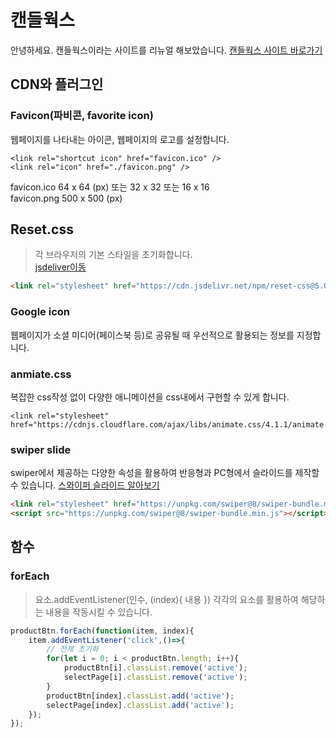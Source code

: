 # 캔들웍스
안녕하세요. 캔들웍스이라는 사이트를 리뉴얼 해보았습니다.
[캔들웍스 사이트 바로가기](https://candleworks.co.kr/)

## CDN와 플러그인

### Favicon(파비콘, favorite icon)
웹페이지를 나타내는 아이콘, 웹페이지의 로고를 설정합니다.
```
<link rel="shortcut icon" href="favicon.ico" /> 
<link rel="icon" href="./favicon.png" />
```
favicon.ico 64 x 64 (px) 또는 32 x 32 또는 16 x 16    
favicon.png 500 x 500 (px)

## Reset.css
> 각 브라우저의 기본 스타일을 초기화합니다.  
[jsdeliver이동](https://www.jsdelivr.com/package/npm/the-new-css-reset)
```html
<link rel="stylesheet" href="https://cdn.jsdelivr.net/npm/reset-css@5.0.1/reset.min.css" />
```

### Google icon
웹페이지가 소셜 미디어(페이스북 등)로 공유될 때 우선적으로 활용되는 정보를 지정합니다.

### anmiate.css
복잡한 css작성 없이 다양한 애니메이션을 css내에서 구현할 수 있게 합니다.
```
<link rel="stylesheet" href="https://cdnjs.cloudflare.com/ajax/libs/animate.css/4.1.1/animate.min.css"/>
```

### swiper slide
swiper에서 제공하는 다양한 속성을 활용하여 반응형과 PC형에서 슬라이드를 제작할 수 있습니다.
[스와이퍼 슬라이드 알아보기](https://swiperjs.com/)
```html
<link rel="stylesheet" href="https://unpkg.com/swiper@8/swiper-bundle.min.css"/>
<script src="https://unpkg.com/swiper@8/swiper-bundle.min.js"></script>
```

## 함수

### forEach
>요소.addEventListener(인수, (index){ 내용 })
각각의 요소를 활용하여 해당하는 내용을 작동시킬 수 있습니다.
```javascript
productBtn.forEach(function(item, index){
    item.addEventListener('click',()=>{
        // 전체 초기화
        for(let i = 0; i < productBtn.length; i++){
            productBtn[i].classList.remove('active');
            selectPage[i].classList.remove('active');
        }
        productBtn[index].classList.add('active');
        selectPage[index].classList.add('active');
    });
});
```